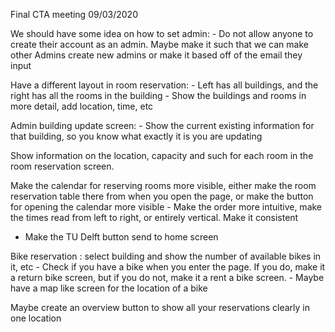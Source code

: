 Final CTA meeting 09/03/2020

We should have some idea on how to set admin:
    - Do not allow anyone to create their account as an admin. Maybe make
      it such that we can make other Admins create new admins or make it
      based off of the email they input

Have a different layout in room reservation:
    - Left has all buildings, and the right has all the rooms in the building
        - Show the buildings and rooms in more detail, add location, time, etc

Admin building update screen:
    - Show the current existing information for that building, so you know what exactly it is you are updating

Show information on the location, capacity and such for each room in the room reservation screen.

Make the calendar for reserving rooms more visible, either make the room reservation table there from when you
open the page, or make the button for opening the calendar more visible
    - Make the order more intuitive, make the times read from left to right, or entirely vertical. Make it consistent

 - Make the TU Delft button send to home screen

 Bike reservation : select building and show the number of available bikes in it, etc
    - Check if you have a bike when you enter the page. If you do, make it a return bike screen, but if
      you do not, make it a rent a bike screen.
    - Maybe have a map like screen for the location of a bike

Maybe create an overview button to show all your reservations clearly in one location